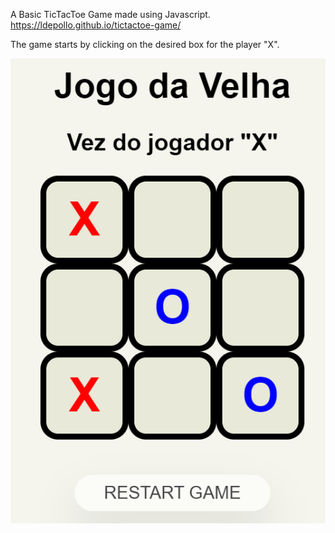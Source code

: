 A Basic TicTacToe Game made using Javascript.
https://ldepollo.github.io/tictactoe-game/

The game starts by clicking on the desired box for the player "X". 

![site-image](images/readme-image.png)